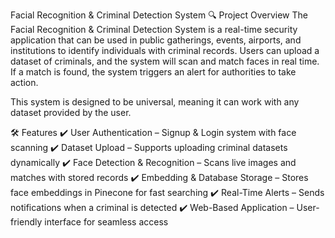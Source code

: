 Facial Recognition & Criminal Detection System
🔍 Project Overview
The Facial Recognition & Criminal Detection System is a real-time security application that can be used in public gatherings, events, airports, and institutions to identify individuals with criminal records. Users can upload a dataset of criminals, and the system will scan and match faces in real time. If a match is found, the system triggers an alert for authorities to take action.

This system is designed to be universal, meaning it can work with any dataset provided by the user.

🛠 Features
✔ User Authentication – Signup & Login system with face scanning
✔ Dataset Upload – Supports uploading criminal datasets dynamically
✔ Face Detection & Recognition – Scans live images and matches with stored records
✔ Embedding & Database Storage – Stores face embeddings in Pinecone for fast searching
✔ Real-Time Alerts – Sends notifications when a criminal is detected
✔ Web-Based Application – User-friendly interface for seamless access
